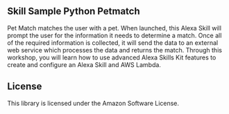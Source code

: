 ## Skill Sample Python Petmatch

Pet Match matches the user with a pet. When launched, this Alexa Skill will prompt the user for the information it needs to determine a match. Once all of the required information is collected, it will send the data to an external web service which processes the data and returns the match. Through this workshop, you will learn how to use advanced Alexa Skills Kit features to create and configure an Alexa Skill and AWS Lambda.

## License

This library is licensed under the Amazon Software License.
